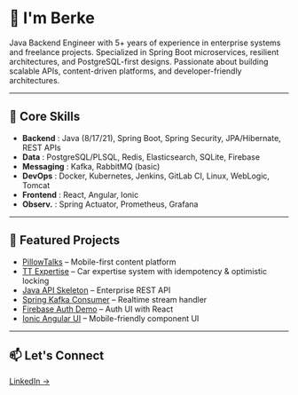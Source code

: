 # 👋 I'm Berke

Java Backend Engineer with 5+ years of experience in enterprise systems and freelance projects.
Specialized in Spring Boot microservices, resilient architectures, and PostgreSQL-first designs.
Passionate about building scalable APIs, content-driven platforms, and developer-friendly architectures.

---

## 💼 Core Skills
- **Backend**    : Java (8/17/21), Spring Boot, Spring Security, JPA/Hibernate, REST APIs
- **Data**       : PostgreSQL/PLSQL, Redis, Elasticsearch, SQLite, Firebase
- **Messaging**  : Kafka, RabbitMQ (basic)
- **DevOps**     : Docker, Kubernetes, Jenkins, GitLab CI, Linux, WebLogic, Tomcat
- **Frontend**   : React, Angular, Ionic
- **Observ.**    : Spring Actuator, Prometheus, Grafana

---

## 🚀 Featured Projects
- [PillowTalks](https://github.com/berkefiratto/pillowtalks-app)                 – Mobile-first content platform
- [TT Expertise](https://github.com/berkefiratto/tt-expertise)                   – Car expertise system with idempotency & optimistic locking
- [Java API Skeleton](https://github.com/berkefiratto/java-api-skeleton)         – Enterprise REST API
- [Spring Kafka Consumer](https://github.com/berkefiratto/spring-kafka-consumer) – Realtime stream handler
- [Firebase Auth Demo](https://github.com/berkefiratto/firebase-auth-demo)       – Auth UI with React
- [Ionic Angular UI](https://github.com/berkefiratto/ionic-angular-sample-ui)    – Mobile-friendly component UI

---

## 📫 Let's Connect
[LinkedIn →](https://www.linkedin.com/in/berkefiratyildirim/)
